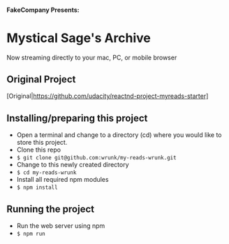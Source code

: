 #### FakeCompany Presents:
# Mystical Sage's Archive

Now streaming directly to your mac, PC, or mobile browser

## Original Project

[Original|https://github.com/udacity/reactnd-project-myreads-starter]

## Installing/preparing this project

- Open a terminal and change to a directory (cd) where you would like to
store this project.
- Clone this repo
- `$ git clone git@github.com:wrunk/my-reads-wrunk.git`
- Change to this newly created directory
- `$ cd my-reads-wrunk`
- Install all required npm modules
- `$ npm install`

## Running the project

- Run the web server using npm
- `$ npm run`
